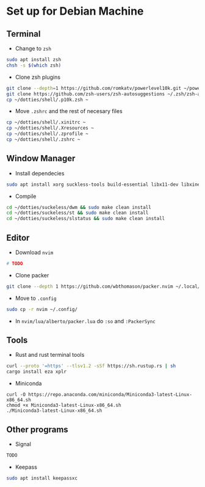 # Set up for Debian Machine

## Terminal
 - Change to `zsh`
```bash
sudo apt install zsh
chsh -s $(which zsh)
```
 - Clone zsh plugins
```bash
git clone --depth=1 https://github.com/romkatv/powerlevel10k.git ~/powerlevel10k
git clone https://github.com/zsh-users/zsh-autosuggestions ~/.zsh/zsh-autosuggestions
cp ~/dotties/shell/.p10k.zsh ~
```
 - Move `.zshrc` and the rest of necesary files
```bash
cp ~/dotties/shell/.xinitrc ~
cp ~/dotties/shell/.Xresources ~
cp ~/dotties/shell/.zprofile ~
cp ~/dotties/shell/.zshrc ~
```

## Window Manager
 - Install dependecies
```bash
sudo apt install xorg suckless-tools build-essential libx11-dev libxinerama-dev libxft-dev libwebkit2gtk-4.0-dev 
```
 - Compile
```bash
cd ~/dotties/suckeless/dwm && sudo make clean install
cd ~/dotties/suckeless/st && sudo make clean install
cd ~/dotties/suckeless/slstatus && sudo make clean install
```

## Editor
 - Download `nvim`
```bash
# TODO
```
 - Clone packer
```bash
git clone --depth 1 https://github.com/wbthomason/packer.nvim ~/.local/share/nvim/site/pack/packer/start/packer.nvim
```
 - Move to `.config`
```bash
sudo cp -r nvim ~/.config/
```
 - In `nvim/lua/alberto/packer.lua` do `:so` and `:PackerSync`

## Tools
 - Rust and rust terminal tools
```bash
curl --proto '=https' --tlsv1.2 -sSf https://sh.rustup.rs | sh
cargo install eza xplr
```
 - Miniconda
```
curl -O https://repo.anaconda.com/miniconda/Miniconda3-latest-Linux-x86_64.sh
chmod +x Miniconda3-latest-Linux-x86_64.sh
./Miniconda3-latest-Linux-x86_64.sh
```

## Other programs
 - Signal
```bash
TODO
```
 - Keepass
```bash
sudo apt install keepassxc
```
